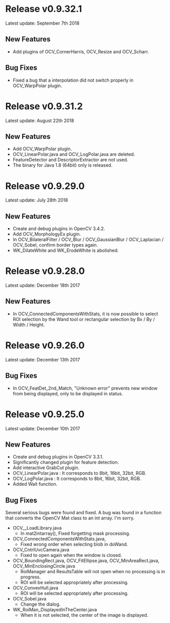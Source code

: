 # Release v0.9.32.1

Latest update: September 7th 2018

## New Features

* Add plugins of OCV_CornerHarris, OCV_Resize and OCV_Scharr.

## Bug Fixes

* Fixed a bug that a interpolation did not switch properly in OCV_WarpPolar plugin.

# Release v0.9.31.2

Latest update: August 22th 2018

## New Features

* Add OCV_WarpPolar plugin.
* OCV_LinearPolar.java and OCV_LogPolar.java are deleted.
* FeatureDetector and DescriptorExtractor are not used.
* The binary for Java 1.8 (64bit) only is released.

# Release v0.9.29.0

Latest update: July 28th 2018

## New Features

* Create and debug plugins in OpenCV 3.4.2.
* Add OCV_MorphologyEx plugin.
* In OCV_BilateralFilter / OCV_Blur / OCV_GaussianBlur / OCV_Laplacian / OCV_Sobel, confirm border types again.
* WK_DilateWhite and WK_ErodeWhite is abolished.

# Release v0.9.28.0

Latest update: December 18th 2017

## New Features

* In OCV_ConnectedComponentsWithStats, it is now possible to select ROI selection by the Wand tool or rectangular selection by Bx / By / Width / Height.

# Release v0.9.26.0

Latest update: December 13th 2017

## Bug Fixes

* In OCV_FeatDet_2nd_Match, "Unknown error" prevents new window from being displayed, only to be displayed in status.

# Release v0.9.25.0

Latest update: December 10th 2017

## New Features

* Create and debug plugins in OpenCV 3.3.1.
* Significantly changed plugin for feature detection.
* Add interactive GrabCut plugin.
* OCV_LinearPolar.java : It corresponds to 8bit, 16bit, 32bit, RGB.
* OCV_LogPolar.java : It corresponds to 8bit, 16bit, 32bit, RGB.
* Added Wait function.

## Bug Fixes

Several serious bugs were found and fixed. A bug was found in a function that converts the OpenCV Mat class to an int array. I'm sorry.

* OCV__LoadLibrary.java
  * In mat2intarray(), Fixed forgetting mask processing.
* OCV_ConnectedComponentsWithStats.java, 
  * Fixed wrong order when selecting blob in doWand.
* OCV_CntrlUvcCamera.java
  * Fixed to open again when the window is closed.
* OCV_BoundingRect.java, OCV_FitEllipse.java, OCV_MinAreaRect.java, OCV_MinEnclosingCircle.java
  * RoiManager and ResultsTable will not open when no processing is in progress.
  * ROI will be selected appropriately after processing.
* OCV_ConvexHull.java
  * ROI will be selected appropriately after processing.
* OCV_Sobel.java
  * Change the dialog.
* WK_RoiMan_DisplayedInTheCenter.java
  * When it is not selected, the center of the image is displayed.
